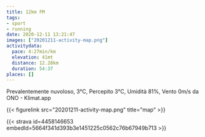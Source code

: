 ```yaml
---
title: 12km FM
tags:
- sport
- running
date: 2020-12-11 13:21:47
images: ["20201211-activity-map.png"]
activitydata:
  pace: 4:27min/km
  elevation: 41mt
  distance: 12.28km
  duration: 54:37
places: []
---
```


Prevalentemente nuvoloso, 3°C, Percepito 3°C, Umidità 81%, Vento 0m/s da ONO - Klimat.app

<!--more-->



{{< figurelink src="20201211-activity-map.png" title="map" >}}


{{< strava id=4458146653 embedId=5664f341d393b3e1451225c0562c76b67949b713 >}}
